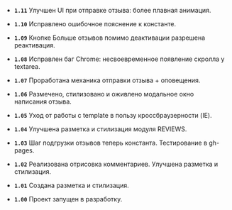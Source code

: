 - **`1.11`**  Улучшен UI при отправке отзыва: более плавная анимация.

- **`1.10`**  Исправлено ошибочное пояснение к константе.

- **`1.09`**  Кнопке Больше отзывов помимо деактивации разрешена реактивация.

- **`1.08`**  Исправлен баг Chrome: несвоевременное появление скролла у textarea.

- **`1.07`**  Проработана механика отправки отзыва + оповещения.

- **`1.06`**  Размечено, стилизовано и оживлено модальное окно написания отзыва.

- **`1.05`**  Уход от работы с template в пользу кроссбраузерности (IE).

- **`1.04`**  Улучшена разметка и стилизация модуля REVIEWS.

- **`1.03`**  Шаг подгрузки отзывов теперь константа. Тестирование в gh-pages.

- **`1.02`**  Реализована отрисовка комментариев. Улучшена разметка и стилизация.

- **`1.01`**  Создана разметка и стилизация.

- **`1.00`**  Проект запущен в разработку.
